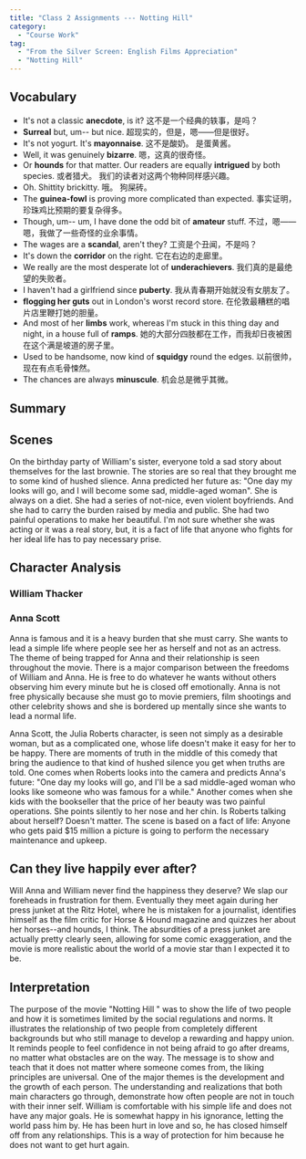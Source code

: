 ```yaml
---
title: "Class 2 Assignments --- Notting Hill"
category:
  - "Course Work"
tag:
  - "From the Silver Screen: English Films Appreciation"
  - "Notting Hill"
---
```


## Vocabulary

- It's not a classic **anecdote**, is it? 这不是一个经典的轶事，是吗？
- **Surreal** but, um-- but nice. 超现实的，但是，嗯——但是很好。
- It's not yogurt. It's **mayonnaise**. 这不是酸奶。 是蛋黄酱。
- Well, it was genuinely **bizarre**. 嗯，这真的很奇怪。
- Or **hounds** for that matter. Our readers are equally **intrigued** by both species. 或者猎犬。 我们的读者对这两个物种同样感兴趣。
- Oh. Shittity brickitty. 哦。 狗屎砖。
- The **guinea-fowl** is proving more complicated than expected. 事实证明，珍珠鸡比预期的要复杂得多。
- Though, um-- um, I have done the odd bit of **amateur** stuff. 不过，嗯——嗯，我做了一些奇怪的业余事情。
- The wages are a **scandal**, aren't they? 工资是个丑闻，不是吗？
- It's down the **corridor** on the right. 它在右边的走廊里。
- We really are the most desperate lot of **underachievers**. 我们真的是最绝望的失败者。
- I haven't had a girlfriend since **puberty**. 我从青春期开始就没有女朋友了。
- **flogging her guts** out in London's worst record store. 在伦敦最糟糕的唱片店里鞭打她的胆量。
- And most of her **limbs** work, whereas I'm stuck in this thing day and night, in a house full of **ramps**. 她的大部分四肢都在工作，而我却日夜被困在这个满是坡道的房子里。
- Used to be handsome, now kind of **squidgy** round the edges. 以前很帅，现在有点毛骨悚然。
- The chances are always **minuscule**. 机会总是微乎其微。

## Summary

## Scenes

On the birthday party of William's sister, everyone told a sad story about themselves for the last brownie. The stories are so real that they brought me to some kind of hushed slience. Anna predicted her future as: "One day my looks will go, and I will become some sad, middle-aged woman". She is always on a diet. She had a series of not-nice, even violent boyfriends. And she had to carry the burden raised by media and public. She had two painful operations to make her beautiful. I'm not sure whether she was acting or it was a real story, but, it is a fact of life that anyone who fights for her ideal life has to pay necessary prise.

## Character Analysis

### William Thacker

### Anna Scott

Anna is famous and it is a heavy burden that she must carry. She wants to lead a simple life where people see her as herself and not as an actress. The theme of being trapped for Anna and their relationship is seen throughout the movie. There is a major comparison between the freedoms of William and Anna. He is free to do whatever he wants without others observing him every minute but he is closed off emotionally. Anna is not free physically because she must go to movie premiers, film shootings and other celebrity shows and she is bordered up mentally since she wants to lead a normal life.

Anna Scott, the Julia Roberts character, is seen not simply as a desirable woman, but as a complicated one, whose life doesn't make it easy for her to be happy. There are moments of truth in the middle of this comedy that bring the audience to that kind of hushed silence you get when truths are told. One comes when Roberts looks into the camera and predicts Anna's future: "One day my looks will go, and I'll be a sad middle-aged woman who looks like someone who was famous for a while." Another comes when she kids with the bookseller that the price of her beauty was two painful operations. She points silently to her nose and her chin. Is Roberts talking about herself? Doesn't matter. The scene is based on a fact of life: Anyone who gets paid $15 million a picture is going to perform the necessary maintenance and upkeep.

## Can they live happily ever after?

Will Anna and William never find the happiness they deserve? We slap our foreheads in frustration for them. Eventually they meet again during her press junket at the Ritz Hotel, where he is mistaken for a journalist, identifies himself as the film critic for Horse & Hound magazine and quizzes her about her horses--and hounds, I think. The absurdities of a press junket are actually pretty clearly seen, allowing for some comic exaggeration, and the movie is more realistic about the world of a movie star than I expected it to be.

## Interpretation

The purpose of the movie "Notting Hill " was to show the life of two people and how it is sometimes limited by the social regulations and norms. It illustrates the relationship of two people from completely different backgrounds but who still manage to develop a rewarding and happy union. It reminds people to feel confidence in not being afraid to go after dreams, no matter what obstacles are on the way. The message is to show and teach that it does not matter where someone comes from, the liking principles are universal. One of the major themes is the development and the growth of each person. The understanding and realizations that both main characters go through, demonstrate how often people are not in touch with their inner self. William is comfortable with his simple life and does not have any major goals. He is somewhat happy in his ignorance, letting the world pass him by. He has been hurt in love and so, he has closed himself off from any relationships. This is a way of protection for him because he does not want to get hurt again.
